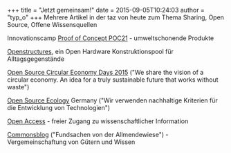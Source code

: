 +++
title = "Jetzt gemeinsam!"
date = 2015-09-05T10:24:03
author = "typ_o"
+++
Mehrere Artikel in der taz von heute zum Thema Sharing, Open Source,
Offene Wissensquellen  
  
Innovationscamp [Proof of Concept POC21](http://www.poc21.cc/) -
umweltschonende Produkte  
  
[Openstructures](http://openstructures.net), ein Open Hardware
Konstruktionspool für Alltagsgegenstände  
  
[Open Source Circular Economy Days 2015](https://oscedays.org/) ("We
share the vision of a circular economy. An idea for a truly sustainable
future that works without waste")  
  
[Open Source Ecology](http://opensourceecology.de/) Germany ("Wir
verwenden nachhaltige Kriterien für die Entwicklung von Technologien")  
  
[Open Access](https://www.open-access.net/startseite/) - freier Zugang
zu wissenschaftlicher Information  
  
[Commonsblog](https://commonsblog.wordpress.com/) ("Fundsachen von der
Allmendewiese") - Vergemeinschaftung von Gütern und Wissen
